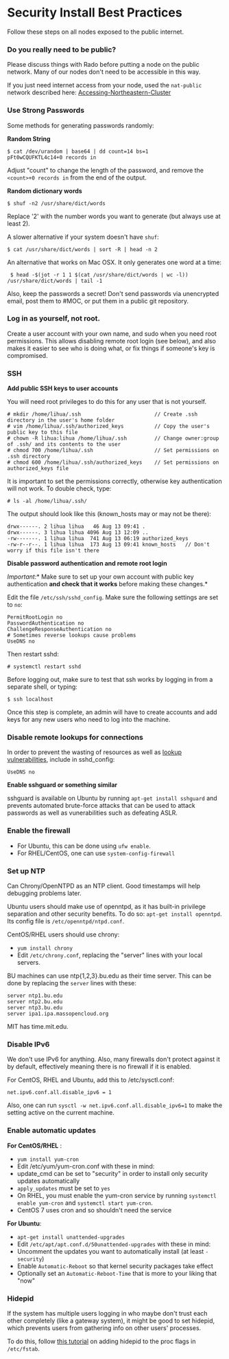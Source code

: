 # Security Install Best Practices
Follow these steps on all nodes exposed to the public internet.

### Do you really need to be public?
Please discuss things with Rado before putting a node on the public network. Many of our nodes don't need to be accessible in this way. 

If you just need internet access from your node, used the `nat-public` network described here: [Accessing-Northeastern-Cluster](Accessing-Northeastern-Cluster.html)

### Use Strong Passwords
Some methods for generating passwords randomly:

**Random String**

    $ cat /dev/urandom | base64 | dd count=14 bs=1
    pFt0wCQUFKTL4c14+0 records in

Adjust "count" to change the length of the password, and remove the `<count>+0 records in` from the end of the output. 

**Random dictionary words**

    $ shuf -n2 /usr/share/dict/words

Replace '2' with the number words you want to generate (but always use at least 2).

A slower alternative if your system doesn't have `shuf`:
    
    $ cat /usr/share/dict/words | sort -R | head -n 2

An alternative that works on Mac OSX. It only generates one word at a time:

     $ head -$(jot -r 1 1 $(cat /usr/share/dict/words | wc -l)) /usr/share/dict/words | tail -1

Also, keep the passwords a secret!  Don't send passwords via unencrypted email, post them to #MOC, or put them in a public git repository.

### Log in as yourself, not root.
Create a user account with your own name, and sudo when you need root permissions.  This allows disabling remote root login (see below), and also makes it easier to see who is doing what, or fix things if someone's key is compromised.


### SSH

**Add public SSH keys to user accounts**

You will need root privileges to do this for any user that is not yourself.

    # mkdir /home/lihua/.ssh                        // Create .ssh directory in the user's home folder
    # vim /home/lihua/.ssh/authorized_keys          // Copy the user's public key to this file
    # chown -R lihua:lihua /home/lihua/.ssh         // Change owner:group of .ssh/ and its contents to the user
    # chmod 700 /home/lihua/.ssh                    // Set permissions on .ssh directory
    # chmod 600 /home/lihua/.ssh/authorized_keys    // Set permissions on authorized_keys file

It is important to set the permissions correctly, otherwise key authentication will not work.  To double check, type:

    # ls -al /home/lihua/.ssh/

The output should look like this (known_hosts may or may not be there):

    drwx------. 2 lihua lihua   46 Aug 13 09:41 .
    drwx------. 3 lihua lihua 4096 Aug 13 12:09 ..
    -rw-------. 1 lihua lihua  741 Aug 13 06:19 authorized_keys
    -rw-r--r--. 1 lihua lihua  173 Aug 13 09:41 known_hosts   // Don't worry if this file isn't there


**Disable password authentication and remote root login**

*Important:**  Make sure to set up your own account with public key authentication **and check that it works** before making these changes.*  

Edit the file `/etc/ssh/sshd_config`. Make sure the following settings are set to `no`:

    PermitRootLogin no
    PasswordAuthentication no
    ChallengeResponseAuthentication no
    # Sometimes reverse lookups cause problems
    UseDNS no

Then restart sshd:

    # systemctl restart sshd

Before logging out, make sure to test that ssh works by logging in from a separate shell, or typing:

    $ ssh localhost

Once this step is complete, an admin will have to create accounts and add keys for any new users who need to log into the machine.

### Disable remote lookups for connections
In order to prevent the wasting of resources as well as [lookup vulnerabilities](http://arstechnica.com/security/2016/02/extremely-severe-bug-leaves-dizzying-number-of-apps-and-devices-vulnerable/), include in sshd_config:

```
UseDNS no
```

**Enable sshguard or something similar**

sshguard is available on Ubuntu by running `apt-get install sshguard` and prevents automated brute-force attacks that can be used to attack passwords as well as vunerabilities such as defeating ASLR.

### Enable the firewall
* For Ubuntu, this can be done using `ufw enable`.
* For RHEL/CentOS, one can use `system-config-firewall`

### Set up NTP
Can Chrony/OpenNTPD as an NTP client. Good timestamps will help debugging problems later.

Ubuntu users should make use of openntpd, as it has built-in privilege
separation and other security benefits. To do so: `apt-get install openntpd`. Its config file is `/etc/openntpd/ntpd.conf`.

CentOS/RHEL users should use chrony:
* `yum install chrony`
* Edit `/etc/chrony.conf`, replacing the "server" lines with your local servers.

BU machines can use ntp{1,2,3}.bu.edu as their time server. This can be done by replacing the `server` lines with 
these:
```
server ntp1.bu.edu
server ntp2.bu.edu
server ntp3.bu.edu
server ipa1.ipa.massopencloud.org
```

MIT has time.mit.edu.

### Disable IPv6
We don't use IPv6 for anything. Also, many firewalls don't protect against it
by default, effectively meaning there is no firewall if it is enabled.

For CentOS, RHEL and Ubuntu, add this to /etc/sysctl.conf:
```
net.ipv6.conf.all.disable_ipv6 = 1
```

Also, one can run `sysctl -w net.ipv6.conf.all.disable_ipv6=1` to make the
setting active on the current machine.

### Enable automatic updates

**For CentOS/RHEL** :
* `yum install yum-cron`
* Edit /etc/yum/yum-cron.conf with these in mind:
 * update_cmd can be set to "security" in order to install only security updates automatically
 * `apply_updates` must be set to `yes`
* On RHEL, you must enable the yum-cron service by running `systemctl enable yum-cron` and `systemctl start yum-cron`.
 * CentOS 7 uses cron and so shouldn't need the service

**For Ubuntu**:
* `apt-get install unattended-upgrades`
* Edit `/etc/apt/apt.conf.d/50unattended-upgrades` with these in mind:
 * Uncomment the updates you want to automatically install (at least `-security`)
 * Enable `Automatic-Reboot` so that kernel security packages take effect
 * Optionally set an `Automatic-Reboot-Time` that is more to your liking that "now"

### Hidepid
If the system has multiple users logging in who maybe don't trust each other completely (like a gateway system), it might be good to set hidepid, which prevents users from gathering info on other users' processes.

To do this, follow [this tutorial](https://www.cyberciti.biz/faq/linux-hide-processes-from-other-users/) on adding hidepid to the proc flags in `/etc/fstab`.

